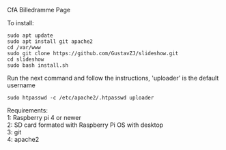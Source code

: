 CfA Billedramme Page

To install:
```
sudo apt update
sudo apt install git apache2
cd /var/www
sudo git clone https://github.com/GustavZJ/slideshow.git
cd slideshow
sudo bash install.sh
```
Run the next command and follow the instructions, 'uploader' is the default username
```
sudo htpasswd -c /etc/apache2/.htpasswd uploader
```

Requirements:<br>
1: Raspberry pi 4 or newer<br>
2: SD card formated with Raspberry Pi OS with desktop<br>
3: git<br>
4: apache2